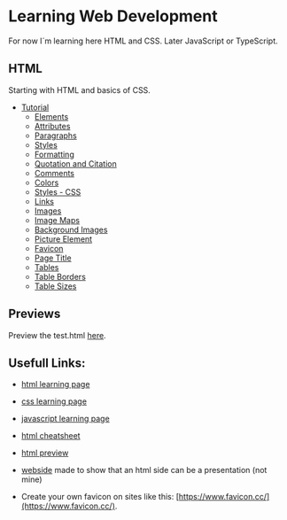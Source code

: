 # Learning Web Development
 
For now I´m learning here HTML and CSS. Later JavaScript or TypeScript.

## HTML

Starting with HTML and basics of CSS.

- [Tutorial](/topics-HTML/01tutorial.md)
    - [Elements](/topics-HTML/01tutorial.md/#elements)
    - [Attributes](/topics-HTML/01tutorial.md/#attributes)
    - [Paragraphs](/topics-HTML/01tutorial.md/#paragraphs)
    - [Styles](/topics-HTML/01tutorial.md/#styles)
    - [Formatting](/topics-HTML/01tutorial.md/#formatting)
    - [Quotation and Citation](/topics-HTML/01tutorial.md/#quotation-and-citation)
    - [Comments](/topics-HTML/01tutorial.md/#comments)
    - [Colors](/topics-HTML/01tutorial.md/#colors)
    - [Styles - CSS](/topics-HTML/01tutorial.md/#styles---css)
    - [Links](/topics-HTML/01tutorial.md/#links)
    - [Images](/topics-HTML/01tutorial.md/#images)
    - [Image Maps](/topics-HTML/01tutorial.md/#image-maps)
    - [Background Images](/topics-HTML/01tutorial.md/#background-images)
    - [Picture Element](/topics-HTML/01tutorial.md/#picture-element)
    - [Favicon](/topics-HTML/01tutorial.md/#favicon)
    - [Page Title](/topics-HTML/01tutorial.md/#page-title)
    - [Tables](/topics-HTML/01tutorial.md/#tables)
    - [Table Borders](/topics-HTML/01tutorial.md/#table-borders)
    - [Table Sizes](/topics-HTML/01tutorial.md/#table-sizes)

## Previews

Preview the test.html [here](https://html-preview.github.io/?url=https://github.com/denispivo/Learning-Web-Development/blob/master/test.html).

## Usefull Links:

- [html learning page](https://www.w3schools.com/html/default.asp)

- [css learning page](https://www.w3schools.com/css/default.asp)

- [javascript learning page](https://www.w3schools.com/js/default.asp)

- [html cheatsheet](https://htmlcheatsheet.com/)

- [html preview](https://html-preview.github.io/)

- [webside](https://github.com/impress/impress.js) made to show that an html side can be a presentation (not mine)

- Create your own favicon on sites like this: [https://www.favicon.cc/](https://www.favicon.cc/).